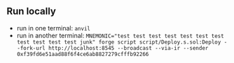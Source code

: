 ## Run locally
- run in one terminal: `anvil`
- run in another terminal: `MNEMONIC="test test test test test test test test test test test junk" forge script script/Deploy.s.sol:Deploy --fork-url http://localhost:8545 --broadcast --via-ir --sender 0xf39fd6e51aad88f6f4ce6ab8827279cfffb92266`